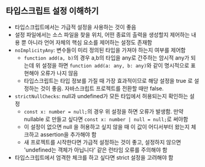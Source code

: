 ## 타입스크립트 설정 이해하기

- 타입스크립트에서는 가급적 설정을 사용하는 것이 좋음
- 설정 파일에서는 소스 파일을 찾을 위치, 어떤 종료의 출력을 생성할지 제어하는 내용 뿐 아니라 언어 자체의 핵심 요소를 제어하는 설정도 존재함
- `noImplicityAny`: 변수들이 미리 정의된 타입을 가져야 하는지 여부를 제어함
  - `function add(a, b)`의 경우 a,b의 타입을 any로 간주하는 암시적 any가 되는데 위 설정을 하면 `function add(a: any, b: any)`와 같이 명시적으로 표현해야 오류가 나지 않음
  - 타입스크립트는 타입 정보를 가질 때 가장 효과적이므로 해당 설정을 true 로 설정하는 것이 좋음. 자바스크립트 프로젝트를 전환할 때만 false.
- `strictNullChecks`: null과 undefined가 모든 타입에서 허용되는지 확인하는 설정
  - `const x: number = null;`의 경우 위 설정을 하면 오류가 발생함. 만약 nullable 로 만들고 싶다면 `const x: number | null = null;`로 써야함
  - 이 설정이 없으면 null 을 허용하고 싶지 않을 때 이 값이 어디서부터 왔는지 체크하고 assertion을 추가해야 함
  - 새 프로젝트를 시작한다면 가급적 설정하는 것이 좋고, 설정하지 않으면 'undefined는 객체가 아닙니다' 같은 런타임 오류를 주의해야 함
- 타입스크립트에서 엄격한 체크를 하고 싶다면 strict 설정을 고려해야 함
